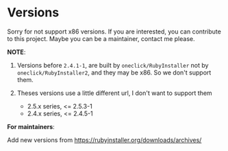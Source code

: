 # Versions

Sorry for not support x86 versions. If you are interested, you can contribute to this project. Maybe you can be a maintainer, contact me please.

**NOTE**:

1. Versions before `2.4.1-1`, are built by `oneclick/RubyInstaller` not by `oneclick/RubyInstaller2`, and they may be x86. So we don't support them.

2. Theses versions use a little different url, I don't want to support them
    - 2.5.x series, <= 2.5.3-1
    - 2.4.x series, <= 2.4.5-1


**For maintainers**:

Add new versions from https://rubyinstaller.org/downloads/archives/
